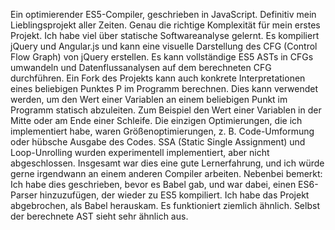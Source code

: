 Ein optimierender ES5-Compiler, geschrieben in JavaScript. Definitiv mein Lieblingsprojekt aller Zeiten. Genau die richtige Komplexität für mein erstes Projekt.
Ich habe viel über statische Softwareanalyse gelernt. Es kompiliert jQuery und Angular.js und kann eine visuelle Darstellung des CFG (Control Flow Graph) von jQuery erstellen.
Es kann vollständige ES5 ASTs in CFGs umwandeln und Datenflussanalysen auf dem berechneten CFG durchführen. Ein Fork des Projekts kann auch konkrete Interpretationen eines beliebigen Punktes P im Programm berechnen. Dies kann verwendet werden, um den Wert einer Variablen an einem beliebigen Punkt im Programm statisch abzuleiten. Zum Beispiel den Wert einer Variablen in der Mitte oder am Ende einer Schleife.
Die einzigen Optimierungen, die ich implementiert habe, waren Größenoptimierungen, z. B. Code-Umformung oder hübsche Ausgabe des Codes. SSA (Static Single Assignment) und Loop-Unrolling wurden experimentell implementiert, aber nicht abgeschlossen. Insgesamt war dies eine gute Lernerfahrung, und ich würde gerne irgendwann an einem anderen Compiler arbeiten. Nebenbei bemerkt: Ich habe dies geschrieben, bevor es Babel gab, und war dabei, einen ES6-Parser hinzuzufügen, der wieder zu ES5 kompiliert. Ich habe das Projekt abgebrochen, als Babel herauskam. Es funktioniert ziemlich ähnlich. Selbst der berechnete AST sieht sehr ähnlich aus.
